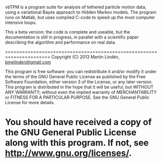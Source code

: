 vbTPM is a program suite for analysis of tethered particle motion
data, using a variational Bayes approach to Hidden Markov models. The
program runs on Matlab, but uses compiled C-code to speed up the most
computer intensive loops.

This a beta version; the code is complete and useable, but the
documentation is still in progress, in parallel with a scientific
paper describing the algorithm and performance on real data.

======================================================================
Copyright (C) 2013 Martin Lindén, bmelinden@gmail.com

This program is free software: you can redistribute it and/or modify
it under the terms of the GNU General Public License as published by
the Free Software Foundation, either version 3 of the License, or any
later version.  This program is distributed in the hope that it will
be useful, but WITHOUT ANY WARRANTY; without even the implied warranty
of MERCHANTABILITY or FITNESS FOR A PARTICULAR PURPOSE. See the GNU
General Public License for more details.

You should have received a copy of the GNU General Public License
along with this program. If not, see <http://www.gnu.org/licenses/>.
=====================================================================

